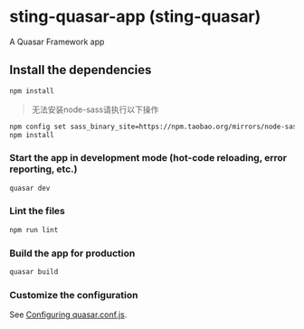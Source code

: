 # sting-quasar-app (sting-quasar)

A Quasar Framework app

## Install the dependencies

```bash
npm install
```

> 无法安装node-sass请执行以下操作

```bash
npm config set sass_binary_site=https://npm.taobao.org/mirrors/node-sass
npm install
```

### Start the app in development mode (hot-code reloading, error reporting, etc.)

```bash
quasar dev
```

### Lint the files

```bash
npm run lint
```

### Build the app for production

```bash
quasar build
```

### Customize the configuration

See [Configuring quasar.conf.js](https://quasar.dev/quasar-cli/quasar-conf-js).
